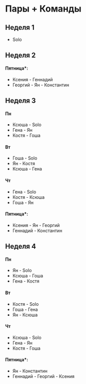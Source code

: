 # Пары + Команды

## Неделя 1

- Solo

## Неделя 2


#### Пятница*:
- Ксения - Геннадий 
- Георгий - Ян - Константин 


## Неделя 3
#### Пн
- Ксюша - Solo
- Гена - Ян
- Костя - Гоша


#### Вт
- Гоша - Solo
- Ян - Костя
- Ксюша - Гена


#### Чт
- Гена - Solo
- Костя - Ксюша
- Гоша - Ян

#### Пятница*:
- Ксения - Ян - Георгий 
- Геннадий - Константин 


## Неделя 4


#### Пн
- Ян - Solo
- Ксюша - Гоша
- Гена - Костя


#### Вт
- Костя - Solo
- Гоша - Гена
- Ян - Ксюша

#### Чт
- Ксюша - Solo
- Гена - Ян
- Костя - Гоша

#### Пятница*:
- Ян - Константин
- Геннадий -  Георгий - Ксения
